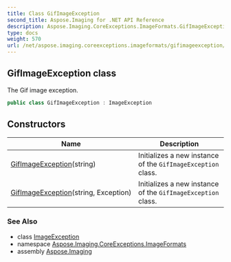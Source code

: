 ```yaml
---
title: Class GifImageException
second_title: Aspose.Imaging for .NET API Reference
description: Aspose.Imaging.CoreExceptions.ImageFormats.GifImageException class. The Gif image exception
type: docs
weight: 570
url: /net/aspose.imaging.coreexceptions.imageformats/gifimageexception/
---
```

## GifImageException class

The Gif image exception.

```csharp
public class GifImageException : ImageException
```

## Constructors

| Name | Description |
| --- | --- |
| [GifImageException](gifimageexception/#constructor)(string) | Initializes a new instance of the `GifImageException` class. |
| [GifImageException](gifimageexception/#constructor_1)(string, Exception) | Initializes a new instance of the `GifImageException` class. |

### See Also

* class [ImageException](../../aspose.imaging.coreexceptions/imageexception/)
* namespace [Aspose.Imaging.CoreExceptions.ImageFormats](../../aspose.imaging.coreexceptions.imageformats/)
* assembly [Aspose.Imaging](../../)


